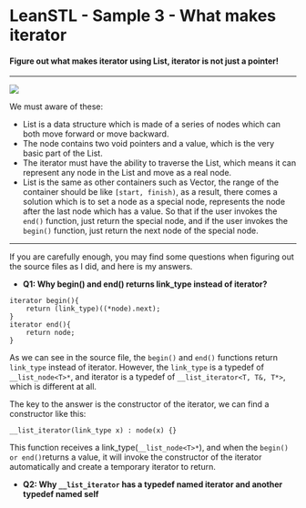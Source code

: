 # LeanSTL - Sample 3 - What makes iterator

#### Figure out what makes iterator using List, iterator is not just a pointer!

---

![](https://raw.githubusercontent.com/Jameeeees/LeanSTL/master/Sample3-What_makes_iterator/structure%20of%20iterator.png)

We must aware of these:
* List is a data structure which is made of a series of nodes which can both move forward or move backward.
* The node contains two void pointers and a value, which is the very basic part of the List.
* The iterator must have the ability to traverse the List, which means it can represent any node in the List and move as a real node.
* List is the same as other containers such as Vector, the range of the container should be like ```[start, finish)```, as a result, there comes a solution which is to set a node as a special node, represents the node after the last node which has a value. So that if the user invokes the ```end()``` function, just return the special node, and if the user invokes the ```begin()``` function, just return the next node of the special node.

---

If you are carefully enough, you may find some questions when figuring out the source files as I did, and here is my answers.


* **Q1: Why begin() and end() returns link_type instead of iterator?**

```
iterator begin(){		
	return (link_type)((*node).next);
}
iterator end(){
	return node;
}
```
As we can see in the source file, the ```begin()``` and ```end()``` functions return ```link_type``` instead of iterator. However, the ```link_type``` is a typedef of ```__list_node<T>*```, and iterator is a typedef of ```__list_iterator<T, T&, T*>```, which is different at all.

The key to the answer is the constructor of the iterator, we can find a constructor like this:
```
__list_iterator(link_type x) : node(x) {}
```
This function receives a link_type(```__list_node<T>*```), and when the ```begin() or end()```returns a value, it will invoke the constructor of the iterator automatically and create a temporary iterator to return.

* **Q2: Why ```__list_iterator``` has a typedef named iterator and another typedef named self**
